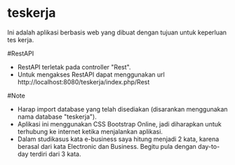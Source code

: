 # teskerja
 Ini adalah aplikasi berbasis web yang dibuat dengan tujuan untuk keperluan tes kerja.
 
 #RestAPI
 * RestAPI terletak pada controller "Rest".
 * Untuk mengakses RestAPI dapat menggunakan url http://localhost:8080/teskerja/index.php/Rest
 
 #Note
 * Harap import database yang telah disediakan (disarankan menggunakan nama database "teskerja").
 * Aplikasi ini menggunakan CSS Bootstrap Online, jadi diharapkan untuk terhubung ke internet ketika menjalankan aplikasi.
 * Dalam studikasus kata e-business saya hitung menjadi 2 kata, karena berasal dari kata Electronic dan Business. Begitu pula dengan day-to-day terdiri dari 3 kata.
 
